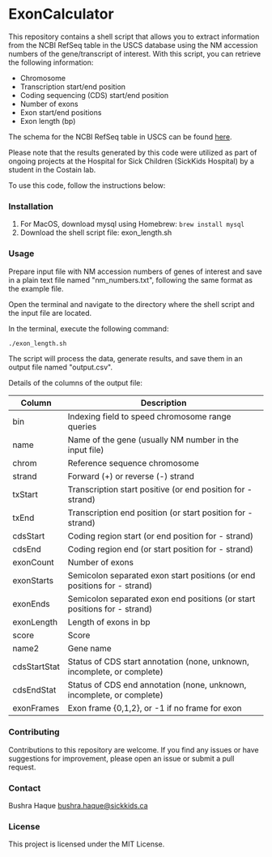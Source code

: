 # ExonCalculator

This repository contains a shell script that allows you to extract information from the NCBI RefSeq table in the USCS database using the NM accession numbers of the gene/transcript of interest. With this script, you can retrieve the following information: 

* Chromosome
* Transcription start/end position
* Coding sequencing (CDS) start/end position
* Number of exons
* Exon start/end positions
* Exon length (bp)

The schema for the NCBI RefSeq table in USCS can be found [here](https://genome.ucsc.edu/cgi-bin/hgTables?db=hg19&hgta_group=genes&hgta_track=refSeqComposite&hgta_table=ncbiRefSeqSelect&hgta_doSchema=describe+table+schema).

Please note that the results generated by this code were utilized as part of ongoing projects at the Hospital for Sick Children (SickKids Hospital) by a student in the Costain lab.

To use this code, follow the instructions below:

### Installation

1. For MacOS, download mysql using Homebrew: `brew install mysql` 
2. Download the shell script file: exon_length.sh

### Usage

Prepare input file with NM accession numbers of genes of interest and save in a plain text file named "nm_numbers.txt", following the same format as the example file. 

Open the terminal and navigate to the directory where the shell script and the input file are located. 

In the terminal, execute the following command:

`./exon_length.sh`

The script will process the data, generate results, and save them in an output file named "output.csv".

Details of the columns of the output file: 

Column       | Description
-------------| ----------------------------------------------------------------------------
bin          | Indexing field to speed chromosome range queries
name         | Name of the gene (usually NM number in the input file)
chrom        | Reference sequence chromosome 
strand       | Forward (+) or reverse (-) strand 
txStart      | Transcription start positive (or end position for - strand) 
txEnd        | Transcription end position (or start position for - strand)
cdsStart     | Coding region start (or end position for - strand)
cdsEnd       | Coding region end (or start position for - strand)
exonCount    | Number of exons 
exonStarts   | Semicolon separated exon start positions (or end positions for - strand)
exonEnds     | Semicolon separated exon end positions (or start positions for - strand)
exonLength   | Length of exons in bp 
score        | Score
name2        | Gene name 
cdsStartStat | Status of CDS start annotation (none, unknown, incomplete, or complete)
cdsEndStat   | Status of CDS end annotation (none, unknown, incomplete, or complete)
exonFrames   | Exon frame {0,1,2}, or -1 if no frame for exon

### Contributing
Contributions to this repository are welcome. If you find any issues or have suggestions for improvement, please open an issue or submit a pull request.

### Contact
Bushra Haque 
bushra.haque@sickkids.ca

### License
This project is licensed under the MIT License.

